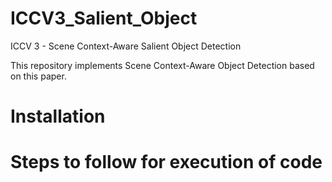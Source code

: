 # ICCV3_Salient_Object
ICCV 3 - Scene Context-Aware Salient Object Detection

This repository implements Scene Context-Aware Object Detection based on this paper.

# Installation 


# Steps to follow for execution of code
